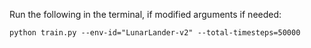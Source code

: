 Run the following in the terminal, if modified arguments if needed: 
```
python train.py --env-id="LunarLander-v2" --total-timesteps=50000
```
